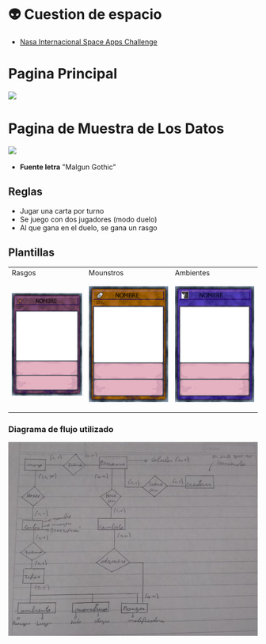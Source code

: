 # 👽 Cuestion de espacio

- [Nasa Internacional Space Apps Challenge](https://2022.spaceappschallenge.org/challenges/2022-challenges/space-biology-superhero/teams/cuestion-de-espacio/project)

# Pagina Principal

<a href="https://cuestion-de-espacio.github.io"><img src="https://user-images.githubusercontent.com/55964635/193591347-2626e551-ec42-48f7-90e2-3d21f7bfc808.png"   /></a>

# Pagina de Muestra de Los Datos

<a href="https://cuestion-de-espacio.github.io/Frontend/#/2"><img src="https://user-images.githubusercontent.com/55964635/193590554-320939f3-5eb3-405f-a62f-8e232464ed4f.png"   /></a>

- **Fuente letra** "Malgun Gothic"

## Reglas
- Jugar una carta por turno
- Se juego con dos jugadores (modo duelo)
- Al que gana en el duelo, se gana un rasgo



## Plantillas

<table>
<tr>
<td> Rasgos</td> <td> Mounstros </td><td> Ambientes </td>
</tr><tr><td>

![](/profile/img/Rasgos.png)

</td><td>

![](/profile/img/Mounstros0000.png)
 
</td><td>
 
![](/profile/img/Ambientes0000.png)
 
</td></tr></table>

### Diagrama de flujo utilizado
<img src='./profile/img/Diagrama.jpeg'>

